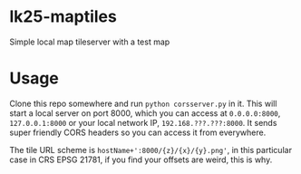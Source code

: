 lk25-maptiles
=============

Simple local map tileserver with a test map

# Usage

Clone this repo somewhere and run `python corsserver.py` in it. This will start a local server on port 8000, which you can access at `0.0.0.0:8000`, `127.0.0.1:8000` or your local network IP, `192.168.???.???:8000`. It sends super friendly CORS headers so you can access it from everywhere. 

The tile URL scheme is `hostName+':8000/{z}/{x}/{y}.png'`, in this particular case in CRS EPSG 21781, if you find your offsets are weird, this is why. 


